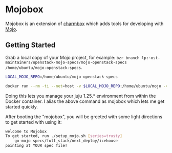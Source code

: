 # Mojobox

Mojobox is an extension of [charmbox](https://github.com/juju-solutions/charmbox) which adds tools for developing with [Mojo](https://mojo.canonical.com).

## Getting Started

Grab a local copy of your Mojo project, for example: `bzr branch lp:~ost-maintainers/openstack-mojo-specs/mojo-openstack-specs 
/home/ubuntu/mojo-openstack-specs`.

```bash
LOCAL_MOJO_REPO=/home/ubuntu/mojo-openstack-specs

docker run --rm -ti --net=host -v $LOCAL_MOJO_REPO:/home/ubuntu/mojo -v $LOCAL_MOJO_REPO/home/ubuntu/.juju iceyec/mojobox"
```

Doing this lets you manage your juju 1.25.* environment from within the Docker container. I alias the above command as mojobox which lets me get started quickly.

After booting the "mojobox", you will be greeted with some light directions to get started with using it:

```bash
welcome to Mojobox
To get started, run ./setup_mojo.sh [series=trusty]
    go-mojo specs/full_stack/next_deploy/icehouse
pointing at YOUR spec file!
```
